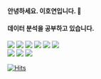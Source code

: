 #### 안녕하세요. 이호연입니다. 👋
#### 데이터 분석을 공부하고 있습니다.

<div align="left">
<img src="https://img.shields.io/badge/Python-3776AB?style=flat&logo=python&logoColor=white" />
<img src="https://img.shields.io/badge/Pandas-150458?style=flat&logo=pandas&logoColor=white" />
<img src="https://img.shields.io/badge/Scikitlearn-F7931E?style=flat&logo=scikitlearn&logoColor=white" />
<img src="https://img.shields.io/badge/Oracle-F80000?style=flat&logo=oracle&logoColor=white" />
<img src="https://img.shields.io/badge/MySQL-4479A1?style=flat&logo=mysql&logoColor=white" />
<img src="https://img.shields.io/badge/Tableau-E97627?style=flat&logo=tableau&logoColor=white" />
</div>

<div align="left">
<img src="https://img.shields.io/badge/NaverBlog-03C75A?style=flat&logo=naver&logoColor=white" />
<img src="https://img.shields.io/badge/Velog-20C997?style=flat&logo=velog&logoColor=white" />
<img src="https://img.shields.io/badge/Notion-000000?style=flat&logo=notion&logoColor=white" />
</div>

[![Hits](https://hits.seeyoufarm.com/api/count/incr/badge.svg?url=https%3A%2F%2Fgithub.com%2Ftjmoh23&count_bg=%23E97DAC&title_bg=%23E98080&icon=&icon_color=%23E7E7E7&title=hits&edge_flat=false)](https://hits.seeyoufarm.com)
